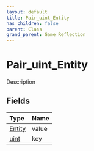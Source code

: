 ```yaml
---
layout: default
title: Pair_uint_Entity
has_children: false
parent: Class
grand_parent: Game Reflection
---
```

# Pair_uint_Entity
Description 

## Fields

| Type | Name |
|:----------|:--------------|
| [Entity](/riftbreaker-wiki/docs/game-reflection/classes/entity/) | value |
| [uint](/riftbreaker-wiki/docs/game-reflection/components/uint/) | key |

